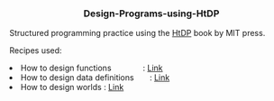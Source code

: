 <h3 align="center">Design-Programs-using-HtDP</h3>

Structured programming practice using the <a href="https://htdp.org/">HtDP</a> book by MIT press.

Recipes used:
<li> How to design functions    : <a href="https://htdp.org/2018-01-06/Book/part_one.html#%28part._sec~3adesign-func%29">Link</a></li>
<li> How to design data definitions  : <a href="https://htdp.org/2019-02-24/part_two.html">Link</a></li>
<li> How to design worlds : <a href="https://htdp.org/2018-01-06/Book/part_one.html#%28part._.D.K._sec~3adesign-world%29">Link</a></li>
